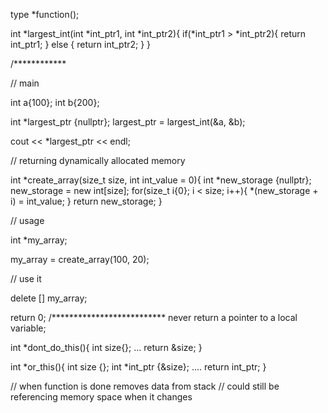 type  *function();

int *largest_int(int *int_ptr1, int *int_ptr2){
    if(*int_ptr1 > *int_ptr2){
        return int_ptr1;
    } else {
        return int_ptr2;
    }
}

/************

// main

int a{100};
int b{200};

int *largest_ptr {nullptr};
largest_ptr = largest_int(&a, &b);

cout << *largest_ptr  << endl;

// returning dynamically allocated memory 

int *create_array(size_t size, int int_value = 0){
    int *new_storage {nullptr};
    new_storage = new int[size];
    for(size_t i{0}; i < size; i++){
        *(new_storage + i) = int_value;
    }
    return new_storage;
}

// usage

int *my_array;

my_array = create_array(100, 20);

// use it

delete [] my_array;

return 0;
/**************************
never return a pointer to a local variable;

int  *dont_do_this(){
    int size{};
    ...
    return &size;
}

int *or_this(){
    int size {};
    int *int_ptr {&size};
    ....
    return int_ptr;
}

// when function is done removes data from stack
// could still be referencing memory space when it changes  